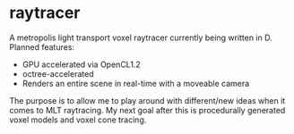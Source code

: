 # raytracer
A metropolis light transport voxel raytracer currently being written in D. Planned features:
  - GPU accelerated via OpenCL1.2
  - octree-accelerated
  - Renders an entire scene in real-time with a moveable camera
  
The purpose is to allow me to play around with different/new ideas when it comes to MLT raytracing. My next goal after this is procedurally generated voxel models and voxel cone tracing.
